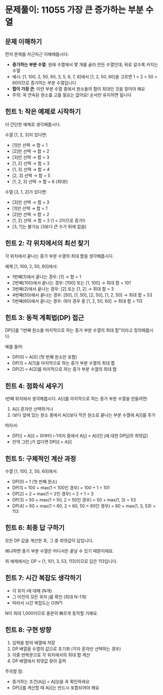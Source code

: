 # 문제풀이: 11055 가장 큰 증가하는 부분 수열

## 문제 이해하기

먼저 문제를 차근차근 이해해봅시다:

- **증가하는 부분 수열**: 원래 수열에서 몇 개를 골라 만든 수열인데, 뒤로 갈수록 커지는 수열
- 예시: [1, 100, 2, 50, 60, 3, 5, 6, 7, 8]에서 [1, 2, 50, 60]을 고르면 1 < 2 < 50 < 60이므로 증가하는 부분 수열입니다
- **합이 가장 큰**: 이런 부분 수열 중에서 원소들의 합이 최대인 것을 찾아야 해요
- 주의: 꼭 연속된 원소를 고를 필요는 없어요! 순서만 유지하면 됩니다

## 힌트 1: 작은 예제로 시작하기

더 간단한 예제로 생각해봅시다.

수열 [1, 2, 3]이 있다면:
- [1]만 선택 → 합 = 1
- [2]만 선택 → 합 = 2  
- [3]만 선택 → 합 = 3
- [1, 2] 선택 → 합 = 3
- [1, 3] 선택 → 합 = 4
- [2, 3] 선택 → 합 = 5
- [1, 2, 3] 선택 → 합 = 6 (최대!)

수열 [3, 1, 2]가 있다면:
- [3]만 선택 → 합 = 3
- [1]만 선택 → 합 = 1
- [2]만 선택 → 합 = 2
- [1, 2] 선택 → 합 = 3 (1 < 2이므로 증가!)
- [3, ?]는 불가능 (3보다 큰 수가 뒤에 없음)

## 힌트 2: 각 위치에서의 최선 찾기

각 위치에서 끝나는 증가 부분 수열의 최대 합을 생각해봅시다.

예제 [1, 100, 2, 50, 60]에서:
- 1번째(1)에서 끝나는 경우: [1] → 합 = 1
- 2번째(100)에서 끝나는 경우: [100] 또는 [1, 100] → 최대 합 = 101
- 3번째(2)에서 끝나는 경우: [2] 또는 [1, 2] → 최대 합 = 3
- 4번째(50)에서 끝나는 경우: [50], [1, 50], [2, 50], [1, 2, 50] → 최대 합 = 53
- 5번째(60)에서 끝나는 경우: 여러 경우 중 [1, 2, 50, 60] → 최대 합 = 113

## 힌트 3: 동적 계획법(DP) 접근

DP[i]를 "i번째 원소를 마지막으로 하는 증가 부분 수열의 최대 합"이라고 정의해봅시다.

예를 들어:
- DP[0] = A[0] (첫 번째 원소만 포함)
- DP[1] = A[1]을 마지막으로 하는 증가 부분 수열의 최대 합
- DP[2] = A[2]를 마지막으로 하는 증가 부분 수열의 최대 합

## 힌트 4: 점화식 세우기

i번째 위치에서 생각해봅시다. A[i]를 마지막으로 하는 증가 부분 수열을 만들려면:

1. A[i] 혼자만 선택하거나
2. i보다 앞에 있는 원소 중에서 A[i]보다 작은 원소로 끝나는 부분 수열에 A[i]를 추가

따라서:
- DP[i] = A[i] + (0부터 i-1까지 중에서 A[j] < A[i]인 j에 대한 DP[j]의 최댓값)
- 만약 그런 j가 없다면 DP[i] = A[i]

## 힌트 5: 구체적인 계산 과정

수열 [1, 100, 2, 50, 60]에서:

- DP[0] = 1 (첫 번째 원소)
- DP[1] = 100 + max(1 < 100인 경우) = 100 + 1 = 101
- DP[2] = 2 + max(1 < 2인 경우) = 2 + 1 = 3
- DP[3] = 50 + max(1 < 50, 2 < 50인 경우) = 50 + max(1, 3) = 53
- DP[4] = 60 + max(1 < 60, 2 < 60, 50 < 60인 경우) = 60 + max(1, 3, 53) = 113

## 힌트 6: 최종 답 구하기

모든 DP 값을 계산한 후, 그 중 최댓값이 답입니다.

왜냐하면 증가 부분 수열은 어디서든 끝날 수 있기 때문이에요.

위 예제에서는 DP = [1, 101, 3, 53, 113]이므로 답은 113입니다.

## 힌트 7: 시간 복잡도 생각하기

- 각 위치 i에 대해 (N개)
- 그 이전의 모든 위치 j를 확인 (최대 N-1개)
- 따라서 시간 복잡도는 O(N²)

N이 최대 1,000이므로 충분히 빠르게 동작할 거예요.

## 힌트 8: 구현 방향

1. 입력을 받아 배열에 저장
2. DP 배열을 수열의 값으로 초기화 (각자 혼자만 선택하는 경우)
3. 이중 반복문으로 각 위치에서의 최대 합 계산
4. DP 배열에서 최댓값 찾아 출력

주의할 점:
- 증가하는 조건(A[j] < A[i])을 꼭 확인하세요
- DP[i]를 계산할 때 A[i]는 반드시 포함되어야 해요